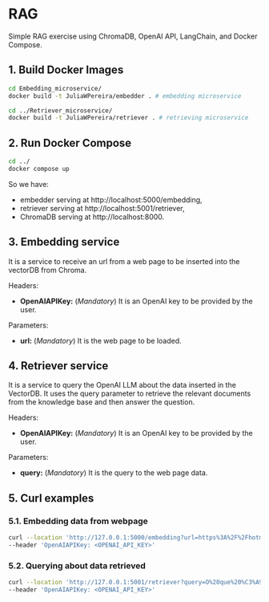# RAG
Simple RAG exercise using ChromaDB, OpenAI API, LangChain, and Docker Compose.

## 1. Build Docker Images
```bash
cd Embedding_microservice/
docker build -t JuliaWPereira/embedder . # embedding microservice

cd ../Retriever_microservice/
docker build -t JuliaWPereira/retriever . # retrieving microservice
```

## 2. Run Docker Compose
```bash
cd ../
docker compose up
```
So we have:
- embedder serving at http://localhost:5000/embedding, 
- retriever serving at http://localhost:5001/retriever, 
- ChromaDB serving at http://localhost:8000.

## 3. Embedding service
It is a service to receive an url from a web page to be inserted into the vectorDB from Chroma.

Headers:
- **OpenAIAPIKey:** (*Mandatory*) It is an OpenAI key to be provided by the user.

Parameters:
- **url:** (*Mandatory*) It is the web page to be loaded. 

## 4. Retriever service
It is a service to query the OpenAI LLM about the data inserted in the VectorDB. It uses the query parameter to retrieve the relevant documents from the knowledge base and then answer the question.

Headers:
- **OpenAIAPIKey:** (*Mandatory*) It is an OpenAI key to be provided by the user.

Parameters:
- **query:** (*Mandatory*) It is the query to the web page data.

## 5. Curl examples
### 5.1. Embedding data from webpage
```bash
curl --location 'http://127.0.0.1:5000/embedding?url=https%3A%2F%2Fhotmart.com%2Fpt-br%2Fblog%2Fcomo-funciona-hotmart' \
--header 'OpenAIAPIKey: <OPENAI_API_KEY>'
```

### 5.2. Querying about data retrieved
```bash
curl --location 'http://127.0.0.1:5001/retriever?query=O%20que%20%C3%A9%20a%20Hormart%3F' \
--header 'OpenAIAPIKey: <OPENAI_API_KEY>'
```

